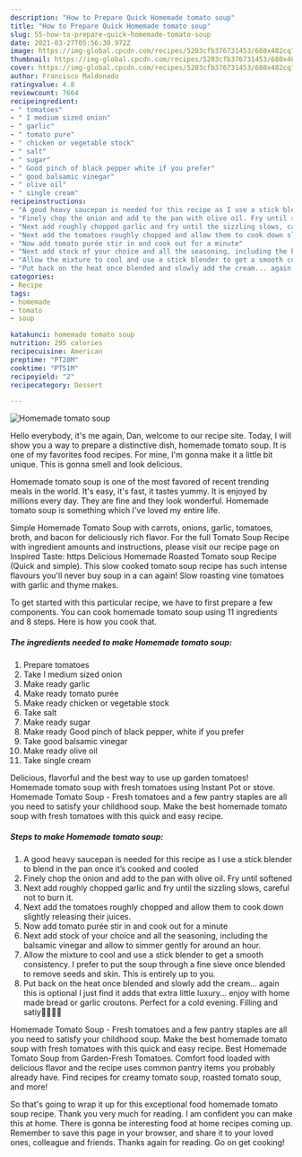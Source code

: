 ```yaml
---
description: "How to Prepare Quick Homemade tomato soup"
title: "How to Prepare Quick Homemade tomato soup"
slug: 55-how-to-prepare-quick-homemade-tomato-soup
date: 2021-03-27T05:56:30.972Z
image: https://img-global.cpcdn.com/recipes/5203cfb376731453/680x482cq70/homemade-tomato-soup-recipe-main-photo.jpg
thumbnail: https://img-global.cpcdn.com/recipes/5203cfb376731453/680x482cq70/homemade-tomato-soup-recipe-main-photo.jpg
cover: https://img-global.cpcdn.com/recipes/5203cfb376731453/680x482cq70/homemade-tomato-soup-recipe-main-photo.jpg
author: Francisco Maldonado
ratingvalue: 4.8
reviewcount: 7664
recipeingredient:
- " tomatoes"
- " I medium sized onion"
- " garlic"
- " tomato pure"
- " chicken or vegetable stock"
- " salt"
- " sugar"
- " Good pinch of black pepper white if you prefer"
- " good balsamic vinegar"
- " olive oil"
- " single cream"
recipeinstructions:
- "A good heavy saucepan is needed for this recipe as I use a stick blender to blend in the pan once it’s cooked and cooled"
- "Finely chop the onion and add to the pan with olive oil. Fry until softened"
- "Next add roughly chopped garlic and fry until the sizzling slows, careful not to burn it."
- "Next add the tomatoes roughly chopped and allow them to cook down slightly releasing their juices."
- "Now add tomato purée stir in and cook out for a minute"
- "Next add stock of your choice and all the seasoning, including the balsamic vinegar and allow to simmer gently for around an hour."
- "Allow the mixture to cool and use a stick blender to get a smooth consistency. I prefer to put the soup through a fine sieve once blended to remove seeds and skin. This is entirely up to you."
- "Put back on the heat once blended and slowly add the cream... again this is optional I just find it adds that extra little luxury... enjoy with home made bread or garlic croutons. Perfect for a cold evening. Filling and satiy👌🏼👌🏼"
categories:
- Recipe
tags:
- homemade
- tomato
- soup

katakunci: homemade tomato soup 
nutrition: 295 calories
recipecuisine: American
preptime: "PT28M"
cooktime: "PT51M"
recipeyield: "2"
recipecategory: Dessert

---
```



![Homemade tomato soup](https://img-global.cpcdn.com/recipes/5203cfb376731453/680x482cq70/homemade-tomato-soup-recipe-main-photo.jpg)

Hello everybody, it's me again, Dan, welcome to our recipe site. Today, I will show you a way to prepare a distinctive dish, homemade tomato soup. It is one of my favorites food recipes. For mine, I'm gonna make it a little bit unique. This is gonna smell and look delicious.

Homemade tomato soup is one of the most favored of recent trending meals in the world. It's easy, it's fast, it tastes yummy. It is enjoyed by millions every day. They are fine and they look wonderful. Homemade tomato soup is something which I've loved my entire life.

Simple Homemade Tomato Soup with carrots, onions, garlic, tomatoes, broth, and bacon for deliciously rich flavor. For the full Tomato Soup Recipe with ingredient amounts and instructions, please visit our recipe page on Inspired Taste: https Delicious Homemade Roasted Tomato soup Recipe (Quick and simple). This slow cooked tomato soup recipe has such intense flavours you&#39;ll never buy soup in a can again! Slow roasting vine tomatoes with garlic and thyme makes.


To get started with this particular recipe, we have to first prepare a few components. You can cook homemade tomato soup using 11 ingredients and 8 steps. Here is how you cook that.

<!--inarticleads1-->

##### The ingredients needed to make Homemade tomato soup:

1. Prepare  tomatoes
1. Take  I medium sized onion
1. Make ready  garlic
1. Make ready  tomato purée
1. Make ready  chicken or vegetable stock
1. Take  salt
1. Make ready  sugar
1. Make ready  Good pinch of black pepper, white if you prefer
1. Take  good balsamic vinegar
1. Make ready  olive oil
1. Take  single cream


Delicious, flavorful and the best way to use up garden tomatoes! Homemade tomato soup with fresh tomatoes using Instant Pot or stove. Homemade Tomato Soup - Fresh tomatoes and a few pantry staples are all you need to satisfy your childhood soup. Make the best homemade tomato soup with fresh tomatoes with this quick and easy recipe. 

<!--inarticleads2-->

##### Steps to make Homemade tomato soup:

1. A good heavy saucepan is needed for this recipe as I use a stick blender to blend in the pan once it’s cooked and cooled
1. Finely chop the onion and add to the pan with olive oil. Fry until softened
1. Next add roughly chopped garlic and fry until the sizzling slows, careful not to burn it.
1. Next add the tomatoes roughly chopped and allow them to cook down slightly releasing their juices.
1. Now add tomato purée stir in and cook out for a minute
1. Next add stock of your choice and all the seasoning, including the balsamic vinegar and allow to simmer gently for around an hour.
1. Allow the mixture to cool and use a stick blender to get a smooth consistency. I prefer to put the soup through a fine sieve once blended to remove seeds and skin. This is entirely up to you.
1. Put back on the heat once blended and slowly add the cream... again this is optional I just find it adds that extra little luxury... enjoy with home made bread or garlic croutons. Perfect for a cold evening. Filling and satiy👌🏼👌🏼


Homemade Tomato Soup - Fresh tomatoes and a few pantry staples are all you need to satisfy your childhood soup. Make the best homemade tomato soup with fresh tomatoes with this quick and easy recipe. Best Homemade Tomato Soup from Garden-Fresh Tomatoes. Comfort food loaded with delicious flavor and the recipe uses common pantry items you probably already have. Find recipes for creamy tomato soup, roasted tomato soup, and more! 

So that's going to wrap it up for this exceptional food homemade tomato soup recipe. Thank you very much for reading. I am confident you can make this at home. There is gonna be interesting food at home recipes coming up. Remember to save this page in your browser, and share it to your loved ones, colleague and friends. Thanks again for reading. Go on get cooking!

